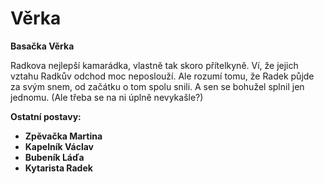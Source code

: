# Věrka

__Basačka Věrka__

Radkova nejlepší kamarádka, vlastně tak skoro přítelkyně. Ví, že jejich vztahu Radkův odchod moc neposlouží. Ale rozumí tomu, že Radek půjde za svým snem, od začátku o tom spolu snili. A sen se bohužel splnil jen jednomu. (Ale třeba se na ni úplně nevykašle?)

<!-- novy sloupec -->
__Ostatní postavy:__
- __Zpěvačka Martina__
- __Kapelník Václav__
- __Bubeník Láďa__
- __Kytarista Radek__
